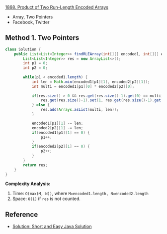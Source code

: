 [1868. Product of Two Run-Length Encoded Arrays](https://leetcode.com/problems/product-of-two-run-length-encoded-arrays/description/)

* Array, Two Pointers
* Facebook, Twitter


## Method 1. Two Pointers
```java
class Solution {
    public List<List<Integer>> findRLEArray(int[][] encoded1, int[][] encoded2) {
        List<List<Integer>> res = new ArrayList<>();
        int p1 = 0;
        int p2 = 0;
        
        while(p1 < encoded1.length) {
            int len = Math.min(encoded1[p1][1], encoded2[p2][1]); 
            int multi = encoded1[p1][0] * encoded2[p2][0];
            
            if(res.size() > 0 && res.get(res.size()-1).get(0) == multi) {
                res.get(res.size()-1).set(1, res.get(res.size()-1).get(1)+len);
            } else {
                res.add(Arrays.asList(multi, len));
            }

            encoded1[p1][1] -= len;
            encoded2[p2][1] -= len;
            if(encoded1[p1][1] == 0) {
                p1++;
            }
            if(encoded2[p2][1] == 0) {
                p2++;
            }
        }
        return res;
    }
}
```
**Complexity Analysis:**
1. Time: `O(max(M, N))`, where `M=encoded1.length, N=encoded2.length`
2. Space: `O(1)` if `res` is not counted.


## Reference
* [Solution: Short and Easy Java Solution](https://leetcode.com/problems/product-of-two-run-length-encoded-arrays/solutions/1392403/short-and-easy-java-solution/)

